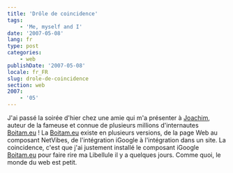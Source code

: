 ```yaml
---
title: 'Drôle de coincidence'
tags:
    - 'Me, myself and I'
date: '2007-05-08'
lang: fr
type: post
categories:
    - web
publishDate: '2007-05-08'
locale: fr_FR
slug: drole-de-coincidence
section: web
2007:
    - '05'
---
```


J'ai passé la soirée d'hier chez une amie qui m'a présenter à [Joachim](http://joachimesque.com/fr/), auteur de la fameuse et connue de plusieurs millions d'internautes [Boitam.eu](http://www.boitam.eu)&nbsp;! La [Boitam.eu](http://www.boitam.eu) existe en plusieurs versions, de la page Web au composant NetVibes, de l'intégration iGoogle à l'intégration dans un site. La coincidence, c'est que j'ai justement installé le composant iGoogle [Boitam.eu](http://www.boitam.eu) pour faire rire ma Libellule il y a quelques jours. Comme quoi, le monde du web est petit.